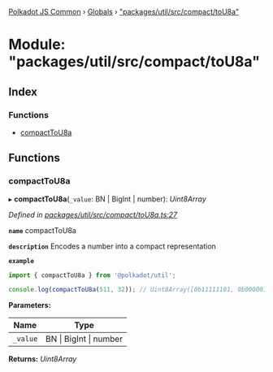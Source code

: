 [Polkadot JS Common](../README.md) › [Globals](../globals.md) › ["packages/util/src/compact/toU8a"](_packages_util_src_compact_tou8a_.md)

# Module: "packages/util/src/compact/toU8a"

## Index

### Functions

* [compactToU8a](_packages_util_src_compact_tou8a_.md#compacttou8a)

## Functions

###  compactToU8a

▸ **compactToU8a**(`_value`: BN | BigInt | number): *Uint8Array*

*Defined in [packages/util/src/compact/toU8a.ts:27](https://github.com/polkadot-js/common/blob/e487d0a4/packages/util/src/compact/toU8a.ts#L27)*

**`name`** compactToU8a

**`description`** Encodes a number into a compact representation

**`example`** 
<BR>

```javascript
import { compactToU8a } from '@polkadot/util';

console.log(compactToU8a(511, 32)); // Uint8Array([0b11111101, 0b00000111])
```

**Parameters:**

Name | Type |
------ | ------ |
`_value` | BN &#124; BigInt &#124; number |

**Returns:** *Uint8Array*
